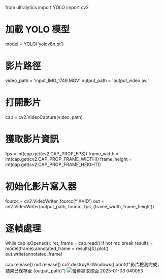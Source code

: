 from ultralytics import YOLO
import cv2

# 加載 YOLO 模型
model = YOLO('yolov8n.pt')

# 影片路徑
video_path = 'input_IMG_1749.MOV'
output_path = 'output_video.avi'

# 打開影片
cap = cv2.VideoCapture(video_path)

# 獲取影片資訊
fps = int(cap.get(cv2.CAP_PROP_FPS))
frame_width = int(cap.get(cv2.CAP_PROP_FRAME_WIDTH))
frame_height = int(cap.get(cv2.CAP_PROP_FRAME_HEIGHT))

# 初始化影片寫入器
fourcc = cv2.VideoWriter_fourcc(*'XVID')
out = cv2.VideoWriter(output_path, fourcc, fps, (frame_width, frame_height))

# 逐幀處理
while cap.isOpened():
    ret, frame = cap.read()
    if not ret:
        break
    results = model(frame)
    annotated_frame = results[0].plot()
    out.write(annotated_frame)

cap.release()
out.release()
cv2.destroyAllWindows()
print(f"影片檢測完成，結果已保存至 {output_path}")
![螢幕擷取畫面 2025-01-03 040053](https://github.com/user-attachments/assets/f91b5483-315b-4c84-92be-c9203b380f3c)
